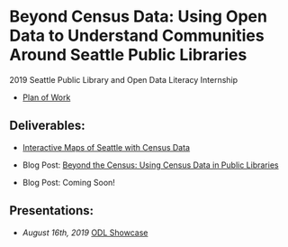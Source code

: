 # Beyond Census Data: Using Open Data to Understand Communities Around Seattle Public Libraries
2019 Seattle Public Library and Open Data Literacy Internship

- [Plan of Work](https://github.com/OpenDataLiteracy/SPL-KO/blob/master/PlanofWork.md)

## Deliverables:
- [Interactive Maps of Seattle with Census Data](https://kostler.shinyapps.io/SPL-Seattle-Census-Data/)

- Blog Post: [Beyond the Census: Using Census Data in Public Libraries](https://medium.com/open-data-literacy/beyond-the-census-using-census-data-in-public-libraries-333e2643fd21)

- Blog Post: Coming Soon!

## Presentations:
- *August 16th, 2019* [ODL Showcase](https://github.com/OpenDataLiteracy/SPL-KO/blob/master/presentations/ODL_showcasepres.pdf)
